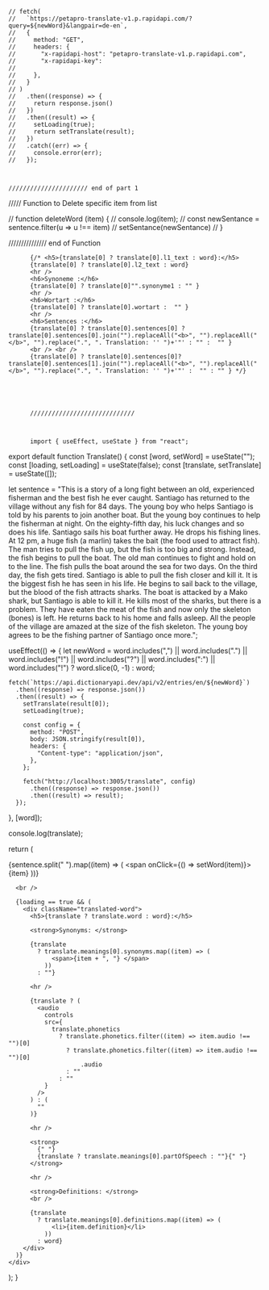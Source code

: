     // fetch(
    //   `https://petapro-translate-v1.p.rapidapi.com/?query=${newWord}&langpair=de-en`,
    //   {
    //     method: "GET",
    //     headers: {
    //       "x-rapidapi-host": "petapro-translate-v1.p.rapidapi.com",
    //       "x-rapidapi-key":
    //         
    //     },
    //   }
    // )
    //   .then((response) => {
    //     return response.json()
    //   })
    //   .then((result) => {
    //     setLoading(true);
    //     return setTranslate(result);
    //   })
    //   .catch((err) => {
    //     console.error(err);
    //   });



    ////////////////////// end of part 1




 ///// Function to Delete specific item from list

  //   function deleteWord (item) {
  //       console.log(item);
  //      const newSentance = sentence.filter(u => u !== item)
  //      setSentance(newSentance)
  //   }

  ///////////////  end of Function






          {/* <h5>{translate[0] ? translate[0].l1_text : word}:</h5>
          {translate[0] ? translate[0].l2_text : word}
          <hr />
          <h6>Synoneme :</h6>
          {translate[0] ? translate[0]"".synonyme1 : "" }
          <hr />
          <h6>Wortart :</h6>
          {translate[0] ? translate[0].wortart :  "" }
          <hr />
          <h6>Sentences :</h6>
          {translate[0] ? translate[0].sentences[0] ?translate[0].sentences[0].join("").replaceAll("<b>", "").replaceAll("</b>", "").replace(".", ". Translation: '' ")+'"' : "" :  "" }
          <br /> <br />
          {translate[0] ? translate[0].sentences[0]? translate[0].sentences[1].join("").replaceAll("<b>", "").replaceAll("</b>", "").replace(".", ". Translation: '' ")+'"' :  "" : "" } */}





          /////////////////////////////



          import { useEffect, useState } from "react";

export default function Translate() {
  const [word, setWord] = useState("");
  const [loading, setLoading] = useState(false);
  const [translate, setTranslate] = useState([]);

  let sentence =
    "This is a story of a long fight between an old, experienced fisherman and the best fish he ever caught. Santiago has returned to the village without any fish for 84 days. The young boy who helps Santiago is told by his parents to join another boat. But the young boy continues to help the fisherman at night. On the eighty-fifth day, his luck changes and so does his life. Santiago sails his boat further away. He drops his fishing lines. At 12 pm, a huge fish (a marlin) takes the bait (the food used to attract fish). The man tries to pull the fish up, but the fish is too big and strong. Instead, the fish begins to pull the boat. The old man continues to fight and hold on to the line. The fish pulls the boat around the sea for two days. On the third day, the fish gets tired. Santiago is able to pull the fish closer and kill it. It is the biggest fish he has seen in his life. He begins to sail back to the village, but the blood of the fish attracts sharks. The boat is attacked by a Mako shark, but Santiago is able to kill it. He kills most of the sharks, but there is a problem. They have eaten the meat of the fish and now only the skeleton (bones) is left. He returns back to his home and falls asleep. All the people of the village are amazed at the size of the fish skeleton. The young boy agrees to be the fishing partner of Santiago once more.";

  useEffect(() => {
    let newWord =
      word.includes(",") ||
      word.includes(".") ||
      word.includes("!") ||
      word.includes("?") ||
      word.includes(":") ||
      word.includes("!")
        ? word.slice(0, -1)
        : word;

    fetch(`https://api.dictionaryapi.dev/api/v2/entries/en/${newWord}`)
      .then((response) => response.json())
      .then((result) => {
        setTranslate(result[0]);
        setLoading(true);

        const config = {
          method: "POST",
          body: JSON.stringify(result[0]),
          headers: {
            "Content-type": "application/json",
          },
        };

        fetch("http://localhost:3005/translate", config)
          .then((response) => response.json())
          .then((result) => result);
      });
  }, [word]);

  console.log(translate);

  return (
    <div className="Translate">
      {sentence.split(" ").map((item) => (
        <span onClick={() => setWord(item)}> {item} </span>
      ))}

      <br />

      {loading == true && (
        <div className="translated-word">
          <h5>{translate ? translate.word : word}:</h5>

          <strong>Synonyms: </strong>

          {translate
            ? translate.meanings[0].synonyms.map((item) => (
                <span>{item + ", "} </span>
              ))
            : ""}

          <hr />

          {translate ? (
            <audio
              controls
              src={
                translate.phonetics
                  ? translate.phonetics.filter((item) => item.audio !== "")[0]
                    ? translate.phonetics.filter((item) => item.audio !== "")[0]
                        .audio
                    : ""
                  : ""
              }
            />
          ) : (
            ""
          )}

          <hr />

          <strong>
            {" "}
            {translate ? translate.meanings[0].partOfSpeech : ""}{" "}
          </strong>

          <hr />

          <strong>Definitions: </strong>
          <br />

          {translate
            ? translate.meanings[0].definitions.map((item) => (
                <li>{item.definition}</li>
              ))
            : word}
        </div>
      )}
    </div>
  );
}

